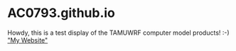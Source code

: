 # AC0793.github.io

Howdy, this is a test display of the TAMUWRF computer model products! :-)
<a href=http://ac0793.github.io/> "My Website" </a>
